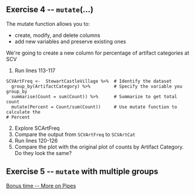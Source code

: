 ## Exercise 4 -- `mutate`(...)
The mutate function allows you to:
* create, modify, and delete columns
* add new variables and preserve existing ones

We're going to create a new column for percentage of artifact categories at SCV
1. Run lines 113-117
```
SCVArtFreq <-  StewartCastleVillage %>%  # Identify the dataset
  group_by(ArtifactCategory) %>%         # Specify the variable you group_by
  summarise(Count = sum(Count)) %>%      # Summarize to get total count
  mutate(Percent = Count/sum(Count))     # Use mutate function to calculate the
# Percent
```
2. Explore SCArtFreq
3. Compare the output from `SCVArtFreq` to `SCVArtCat`
4. Run lines 120-126
5. Compare the plot with the original plot of counts by Artifact Category.  Do they look the same?

## Exercise 5 -- `mutate` with multiple groups





[Bonus time -- More on Pipes](https://github.com/DAACS-Research-Consortium/DAACS-Open-Academy/blob/main/FSS2021/Workshop3/Part_IV.md)
